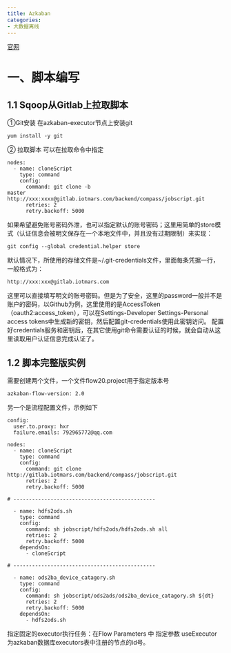 ```yaml
---
title: Azkaban
categories:
- 大数据离线
---
```

[官网](https://azkaban.readthedocs.io/en/latest/createFlows.html)

# 一、脚本编写
## 1.1 Sqoop从Gitlab上拉取脚本
①Git安装
在azkaban-executor节点上安装git
```
yum install -y git 
```
② 拉取脚本
可以在拉取命令中指定
```
nodes:
  - name: cloneScript
    type: command
    config:
      command: git clone -b 
master http://xxx:xxxx@gitlab.iotmars.com/backend/compass/jobscript.git
      retries: 2
      retry.backoff: 5000
```

如果希望避免账号密码外泄，也可以指定默认的账号密码；这里用简单的store模式（认证信息会被明文保存在一个本地文件中，并且没有过期限制）来实现：
```
git config --global credential.helper store
```
默认情况下，所使用的存储文件是~/.git-credentials文件，里面每条凭据一行，一般格式为：
```
http://xxx:xxx@gitlab.iotmars.com
```
这里可以直接填写明文的账号密码。但是为了安全，这里的password一般并不是账户的密码，以Github为例，这里使用的是AccessToken（oauth2:access_token），可以在Settings-Developer Settings-Personal access tokens中生成新的密钥，然后配置git-credentials使用此密钥访问。
配置好credentials服务和密钥后，在其它使用git命令需要认证的时候，就会自动从这里读取用户认证信息完成认证了。


## 1.2 脚本完整版实例
需要创建两个文件，一个文件flow20.project用于指定版本号
```
azkaban-flow-version: 2.0
```
另一个是流程配置文件，示例如下
```
config:
  user.to.proxy: hxr
  failure.emails: 792965772@qq.com

nodes:
  - name: cloneScript
    type: command
    config:
      command: git clone http://gitlab.iotmars.com/backend/compass/jobscript.git
      retries: 2
      retry.backoff: 5000
      
# ----------------------------------------------
      
  - name: hdfs2ods.sh
    type: command
    config:
      command: sh jobscript/hdfs2ods/hdfs2ods.sh all
      retries: 2
      retry.backoff: 5000
    dependsOn:
      - cloneScript
      
# ----------------------------------------------
      
  - name: ods2ba_device_catagory.sh
    type: command
    config:
      command: sh jobscript/ods2ads/ods2ba_device_catagory.sh ${dt}
      retries: 2
      retry.backoff: 5000
    dependsOn:
      - hdfs2ods.sh
```


指定固定的executor执行任务：在Flow Parameters 中 指定参数 useExecutor 为azkaban数据库executors表中注册的节点的id号。
